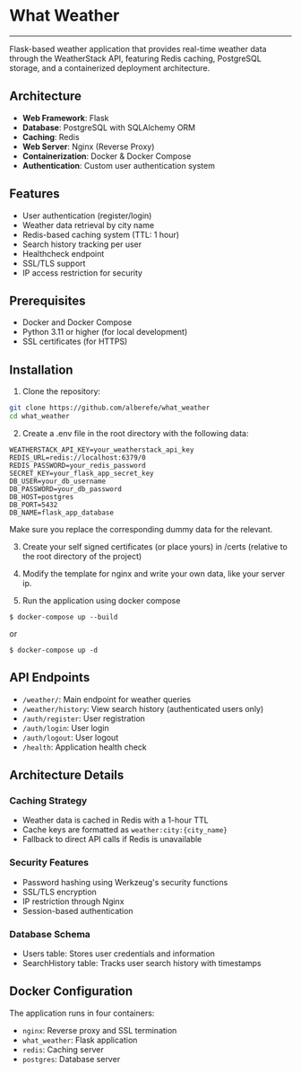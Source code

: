 # What Weather
---

Flask-based weather application that provides real-time weather data through the WeatherStack API, featuring Redis caching, PostgreSQL storage, and a containerized deployment architecture.

## Architecture

- **Web Framework**: Flask
- **Database**: PostgreSQL with SQLAlchemy ORM
- **Caching**: Redis
- **Web Server**: Nginx (Reverse Proxy)
- **Containerization**: Docker & Docker Compose
- **Authentication**: Custom user authentication system

## Features

- User authentication (register/login)
- Weather data retrieval by city name
- Redis-based caching system (TTL: 1 hour)
- Search history tracking per user
- Healthcheck endpoint
- SSL/TLS support
- IP access restriction for security

## Prerequisites

- Docker and Docker Compose
- Python 3.11 or higher (for local development)
- SSL certificates (for HTTPS)

## Installation

1. Clone the repository:
```bash
git clone https://github.com/alberefe/what_weather
cd what_weather
```
2. Create a .env file in the root directory with the following data:

```
WEATHERSTACK_API_KEY=your_weatherstack_api_key
REDIS_URL=redis://localhost:6379/0
REDIS_PASSWORD=your_redis_password
SECRET_KEY=your_flask_app_secret_key
DB_USER=your_db_username
DB_PASSWORD=your_db_password
DB_HOST=postgres
DB_PORT=5432
DB_NAME=flask_app_database
```

Make sure you replace the corresponding dummy data for the relevant.

3. Create your self signed certificates (or place yours) in /certs    (relative to the root directory of the project)

4. Modify the template for nginx and write your own data, like your server ip.


5. Run the application using docker compose

```
$ docker-compose up --build
```

or

```
$ docker-compose up -d
```

## API Endpoints

- `/weather/`: Main endpoint for weather queries
- `/weather/history`: View search history (authenticated users only)
- `/auth/register`: User registration
- `/auth/login`: User login
- `/auth/logout`: User logout
- `/health`: Application health check

## Architecture Details

### Caching Strategy

- Weather data is cached in Redis with a 1-hour TTL
- Cache keys are formatted as `weather:city:{city_name}`
- Fallback to direct API calls if Redis is unavailable

### Security Features

- Password hashing using Werkzeug's security functions
- SSL/TLS encryption
- IP restriction through Nginx
- Session-based authentication

### Database Schema

- Users table: Stores user credentials and information
- SearchHistory table: Tracks user search history with timestamps

## Docker Configuration

The application runs in four containers:

- `nginx`: Reverse proxy and SSL termination
- `what_weather`: Flask application
- `redis`: Caching server
- `postgres`: Database server


